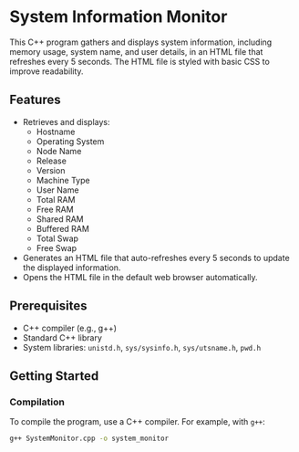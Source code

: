 # System Information Monitor

This C++ program gathers and displays system information, including memory usage, system name, and user details, in an HTML file that refreshes every 5 seconds. The HTML file is styled with basic CSS to improve readability.

## Features

- Retrieves and displays:
  - Hostname
  - Operating System
  - Node Name
  - Release
  - Version
  - Machine Type
  - User Name
  - Total RAM
  - Free RAM
  - Shared RAM
  - Buffered RAM
  - Total Swap
  - Free Swap
- Generates an HTML file that auto-refreshes every 5 seconds to update the displayed information.
- Opens the HTML file in the default web browser automatically.

## Prerequisites

- C++ compiler (e.g., g++)
- Standard C++ library
- System libraries: `unistd.h`, `sys/sysinfo.h`, `sys/utsname.h`, `pwd.h`

## Getting Started

### Compilation

To compile the program, use a C++ compiler. For example, with `g++`:

```sh
g++ SystemMonitor.cpp -o system_monitor

